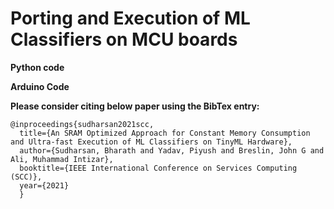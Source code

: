 # Porting and Execution of ML Classifiers on MCU boards

**Python code**

**Arduino Code**


**Please consider citing below paper using the BibTex entry:**

```
@inproceedings{sudharsan2021scc,
  title={An SRAM Optimized Approach for Constant Memory Consumption and Ultra-fast Execution of ML Classifiers on TinyML Hardware},
  author={Sudharsan, Bharath and Yadav, Piyush and Breslin, John G and Ali, Muhammad Intizar},
  booktitle={IEEE International Conference on Services Computing (SCC)},
  year={2021}
  }
  
```
